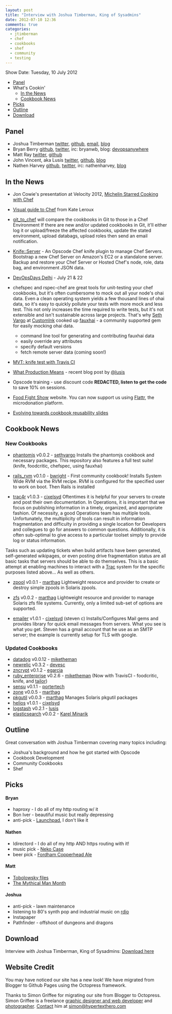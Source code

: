 ```yaml
---
layout: post
title: "Interview with Joshua Timberman, King of Sysadmins"
date: 2012-07-10 12:36
comments: true
categories: 
  - jtimberman
  - chef
  - cookbooks
  - shef
  - community
  - testing
---
```

Show Date:  Tuesday, 10 July 2012

* [Panel](#panel)
* What's Cookin'
  * [In the News](#news)
  * [Cookbook News](#cookbooks)
* [Picks](#picks)
* [Outline](#outline)
* [Download](http://traffic.libsyn.com/foodfight/ffs20_4.mp3)

Panel<a name="panel"></a>
-----

* Joshua Timberman [twitter](https://twitter.com/#!/jtimberman), [github](http://github.com/jtimberman), [email](mailto:joshua@opscode.com), [blog](http://jtimberman.housepub.org)
* Bryan Berry [github](http://github.com/bryanwb), [twitter](http://twitter.com/bryanwb), irc: bryanwb, blog: [devopsanywhere](http://devopsanywhere.blogspot.com)
* Matt Ray [twitter](https://twitter.com/#!/mattray), [github](https://github.com/mattray)
* John Vincent, aka Lusis [twitter](https://twitter.com/#!/lusis), [github](https://github.com/lusis), [blog](http://blog.lusis.org/)
* Nathen Harvey [github](http://github.com/nathenharvey), [twitter](http://twitter.com/nathenharvey), irc: nathenharvey, [blog](http://nathenharvey.com)

In the News<a name="news"></a>
-----------

* Jon Cowie's presentation at Velocity 2012, [Michelin Starred Cooking with Chef](http://www.slideshare.net/jonlives/michelin-starred-cooking-with-chef)

* [Visual guide to Chef](http://www.mynameiskate.com/visual-guide-to-chef/) from Kate Leroux

* [git_to_chef](https://github.com/cjs226/git_to_chef) will compare the 
  cookbooks in Git to those in a Chef Environment If there are new and/or
  updated cookbooks in Git, it'll either log it or upload/freeze the 
  affected cookbooks, update the stated environment, upload databags, 
  upload roles then send an email notification.

* [Knife::Server](http://fnichol.github.com/knife-server/) - An Opscode 
  Chef knife plugin to manage Chef Servers.  Bootstrap a new Chef Server
  on Amazon's EC2 or a standalone server. Backup and restore your Chef 
  Server or Hosted Chef's node, role, data bag, and environment JSON data.

* [DevOpsDays Delhi](http://www.devopsdays.org/events/2012-india/registration/) - July 21 & 22

* chefspec and rspec-chef are great tools for unit-testing your chef cookbooks, but it's often cumbersome to mock out all your node's ohai data. Even a clean operating system yields a few thousand lines of ohai data, so it's easy to quickly pollute your tests with more mock and less test. This not only increases the time required to write tests, but it's not extensible and isn't sustainable across large projects. That's why [Seth Vargo](hhttp://twitter.com/sethvargo) at [CustomInk](http://www.customink.com) cooked up [fauxhai](https://github.com/customink/fauxhai) - a community supported gem for easily mocking ohai data. 

  * command line tool for generating and contributing fauxhai data
  * easily override any attributes
  * specify default versions
  * fetch remote server data (coming soon!)  


* [MVT:  knife test with Travis CI](http://nathenharvey.com/blog/2012/07/06/mvt-knife-test-and-travisci/)

* [What Production Means](http://blog.lusis.org/blog/2012/07/09/what-production-means/) - recent blog post by [@lusis](http://twitter.com//lusis)

* Opscode training - use discount code **REDACTED, listen to get the code** to save 10% on sessions.


* [Food Fight Show](http://foodfightshow.org) website.  You can now support us using [Flattr](http://flattr.com/thing/733271/foodfightshow-on-Flattr), the microdonation platform.

* [Evolving towards cookbook reusability slides](http://realityforge.org/presentations/cookbook-reusability/#1)


Cookbook News<a name="cookbooks"></a>
-------------
### New Cookbooks

* [phantomjs](http://community.opscode.com/cookbooks/phantomjs) v0.0.2 - [sethvargo](http://community.opscode.com/users/sethvargo)
Installs the phantomjs cookbook and necessary packages. This repository also features a full test suite! (knife, foodcritic, chefspec, using fauxhai)

* [rails_rvm](http://community.opscode.com/cookbooks/rails_rvm) v0.1.0 - [bwright](http://community.opscode.com/users/bwright) - First community cookbook!
Installs System Wide RVM via the RVM recipe. RVM is configured for the specified user to work on boot.  Then Rails is installed

* [trac4r](http://community.opscode.com/cookbooks/trac4r) v1.0.3 - [cixelsyd](http://community.opscode.com/users/cixelsyd)
Oftentimes it is helpful for your servers to create and post their own documentation. In Operations, it is important that we focus on publishing information in a timely, organized, and appropriate fashion. Of necessity, a good Operations team has multiple tools. Unfortunately, the multiplicity of tools can result in information fragmentation and difficulty in providing a single location for Developers and collegues to go for answers to common questions. Additionally, it is often sub-optimal to give access to a particular toolset simply to provide log or status information.

Tasks such as updating tickets when build artifacts have been generated, self-generated wikipages, or even posting drive fragmentation status are all basic tasks that servers should be able to do themselves. This is a basic attempt at enabling machines to interact with a [Trac](http://trac.edgewall.org/) system for the specific purposes listed above... As well as others.


* [zpool](http://community.opscode.com/cookbooks/zpool) v0.0.1 - [marthag](http://community.opscode.com/users/marthag)
Lightweight resource and provider to create or destroy simple zpools in Solaris zpools.

 * [zfs](http://community.opscode.com/cookbooks/zfs) v0.0.2 - [marthag](http://community.opscode.com/users/marthag)
Lightweight resource and provider to manage Solaris zfs file systems. Currently, only a limited sub-set of options are supported.

* [emailer](http://community.opscode.com/cookbooks/emailer) v1.0.1 - [cixelsyd](http://community.opscode.com/users/cixelsyd) (steven c)
Installs/Configures Mail gems and provides library for quick email messages from servers.  What you see is what you get. Steven has a gmail account that he use as an SMTP server; the example is currently setup for TLS with google.


### Updated Cookbooks

* [datadog](http://community.opscode.com/cookbooks/datadog) v0.0.12 - [miketheman](http://community.opscode.com/users/miketheman)
* [newrelic](http://community.opscode.com/cookbooks/newrelic) v0.3.2 - [devesc](http://community.opscode.com/users/devesc)
* [zncrypt](http://community.opscode.com/cookbooks/zncrypt) v0.1.2 - [egarcia](http://community.opscode.com/users/egarcia)
* [ruby_enterprise](http://community.opscode.com/cookbooks/ruby_enterprise) v0.2.6 - [miketheman](http://community.opscode.com/users/miketheman) (Now with TravisCI - foodcritic, knife, and [tailor](https://github.com/turboladen/tailor))
* [sensu](http://community.opscode.com/cookbooks/sensu) v0.1.1 - [portertech](http://community.opscode.com/users/portertech)
* [zone](http://community.opscode.com/cookbooks/zone) v0.0.5 - [marthag](http://community.opscode.com/users/marthag)
* [pkgutil](http://community.opscode.com/cookbooks/pkgutil) v0.0.3 - [marthag](http://community.opscode.com/users/marthag)
Manages Solaris pkgutil packages
* [helios](http://community.opscode.com/cookbooks/helios) v1.0.1 - [cixelsyd](http://community.opscode.com/users/cixelsyd)
* [logstash](https://github.com/lusis/chef-logstash) v0.2.1 - [lusis](https://github.com/lusis)
* [elasticsearch](https://github.com/karmi/cookbook-elasticsearch)
v0.0.2 - [Karel Minarik](https://github.com/karmi)

Outline<a name="outline"></a>
-------

Great conversation with Joshua Timberman covering many topics including:

* Joshua's background and how he got started with Opscode
* Cookbook Development
* Community Cookbooks
* Shef

Picks<a name="picks"></a>
-----
#### Bryan
* haproxy - I do all of my http routing w/ it
* Bon Iver - beautiful music but really depressing
* anti-pick - [Launchpad](http://launchpad.net), I don't like it

#### Nathen
* ldirectord - I do all of my http AND https routing with it!
* music pick - [Neko Case](http://www.nekocase.com/)
* beer pick - [Fordham Copperhead Ale](http://fordhambrewing.com/our-brews/)

#### Matt
* [Tobolowsky files](http://stephentobolowsky.wordpress.com/the-tobolowsky-files/)
* [The Mythical Man Month](https://en.wikipedia.org/wiki/The_Mythical_Man-Month)

#### Joshua
* anti-pick - lawn maintenance
* listening to 80's synth pop and industrial music on [rdio](http://rdio.com)
* Instapaper
* Pathfinder - offshoot of dungeons and dragons

Download
--------

Interview with Joshua Timberman, King of Sysadmins:  [Download here](http://traffic.libsyn.com/foodfight/ffs20_4.mp3)

Website Credit
--------------

You may have noticed our site has a new look! We have migrated from Blogger to Github Pages using the Octopress framework.

Thanks to Simon Griffee for migrating our site from Blogger to Octopress. Simon Griffee is a freelance [graphic designer and web
developer](http://hypertexthero.com/about/) and [photographer](http://simongriffee.com). [Contact](http://hypertexthero.com/contact/) him at
[simon@hypertexthero.com](mailto:simon@hypertexthero.com)


